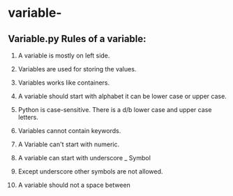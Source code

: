 # variable-
Variable.py
Rules of a variable:
-------------------------

1) A variable is mostly on left side.

2) Variables are used for storing the values.

3) Variables works like containers.

4) A variable should start with alphabet
   it can be lower case or upper case.

5) Python is case-sensitive.
   There is a d/b lower case and upper case letters.

6) Variables cannot contain keywords.

7) A Variable can't start with numeric.

8) A variable can start with underscore _ Symbol

9) Except underscore other symbols are not allowed.

10) A variable should not a space between
